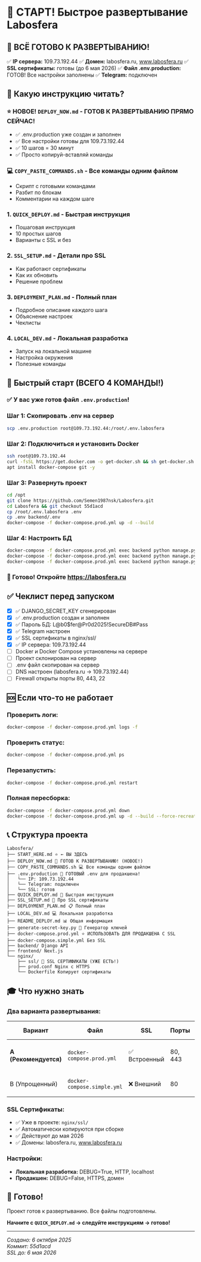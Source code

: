 # 🎯 СТАРТ! Быстрое развертывание Labosfera

## 🎉 ВСЁ ГОТОВО К РАЗВЕРТЫВАНИЮ!

✅ **IP сервера:** 109.73.192.44
✅ **Домен:** labosfera.ru, www.labosfera.ru
✅ **SSL сертификаты:** готовы (до 6 мая 2026)
✅ **Файл .env.production:** ГОТОВ! Все настройки заполнены
✅ **Telegram:** подключен

## 📖 Какую инструкцию читать?

### ⭐ **НОВОЕ! `DEPLOY_NOW.md`** - ГОТОВ К РАЗВЕРТЫВАНИЮ ПРЯМО СЕЙЧАС!
   - ✅ .env.production уже создан и заполнен
   - ✅ Все настройки готовы для 109.73.192.44
   - ✅ 10 шагов = 30 минут
   - ✅ Просто копируй-вставляй команды

### 💻 **`COPY_PASTE_COMMANDS.sh`** - Все команды одним файлом
   - Скрипт с готовыми командами
   - Разбит по блокам
   - Комментарии на каждом шаге

### 1. `QUICK_DEPLOY.md` - Быстрая инструкция
   - Пошаговая инструкция
   - 10 простых шагов
   - Варианты с SSL и без

### 2. `SSL_SETUP.md` - Детали про SSL
   - Как работают сертификаты
   - Как их обновить
   - Решение проблем

### 3. `DEPLOYMENT_PLAN.md` - Полный план
   - Подробное описание каждого шага
   - Объяснение настроек
   - Чеклисты

### 4. `LOCAL_DEV.md` - Локальная разработка
   - Запуск на локальной машине
   - Настройка окружения
   - Полезные команды

## 🚀 Быстрый старт (ВСЕГО 4 КОМАНДЫ!)

### ✅ У вас уже готов файл `.env.production`!

### Шаг 1: Скопировать .env на сервер

```bash
scp .env.production root@109.73.192.44:/root/.env.labosfera
```

### Шаг 2: Подключиться и установить Docker

```bash
ssh root@109.73.192.44
curl -fsSL https://get.docker.com -o get-docker.sh && sh get-docker.sh
apt install docker-compose git -y
```

### Шаг 3: Развернуть проект

```bash
cd /opt
git clone https://github.com/Semen1987nsk/Labosfera.git
cd Labosfera && git checkout 55d1acd
cp /root/.env.labosfera .env
cp .env backend/.env
docker-compose -f docker-compose.prod.yml up -d --build
```

### Шаг 4: Настроить БД

```bash
docker-compose -f docker-compose.prod.yml exec backend python manage.py migrate
docker-compose -f docker-compose.prod.yml exec backend python manage.py collectstatic --no-input
docker-compose -f docker-compose.prod.yml exec backend python manage.py createsuperuser
```

### 🎉 Готово! Откройте https://labosfera.ru

## ✅ Чеклист перед запуском

- [x] ✅ DJANGO_SECRET_KEY сгенерирован
- [x] ✅ .env.production создан и заполнен
- [x] ✅ Пароль БД: L@b0$fer@Pr0d2025!SecureDB#Pass
- [x] ✅ Telegram настроен
- [x] ✅ SSL сертификаты в nginx/ssl/
- [x] ✅ IP сервера: 109.73.192.44
- [ ] Docker и Docker Compose установлены на сервере
- [ ] Проект склонирован на сервер
- [ ] .env файл скопирован на сервер
- [ ] DNS настроен (labosfera.ru → 109.73.192.44)
- [ ] Firewall открыты порты 80, 443, 22

## 🆘 Если что-то не работает

### Проверить логи:
```bash
docker-compose -f docker-compose.prod.yml logs -f
```

### Проверить статус:
```bash
docker-compose -f docker-compose.prod.yml ps
```

### Перезапустить:
```bash
docker-compose -f docker-compose.prod.yml restart
```

### Полная пересборка:
```bash
docker-compose -f docker-compose.prod.yml down
docker-compose -f docker-compose.prod.yml up -d --build --force-recreate
```

## 📞 Структура проекта

```
Labosfera/
├── START_HERE.md ⭐ ← ВЫ ЗДЕСЬ
├── DEPLOY_NOW.md 🚀 ГОТОВ К РАЗВЕРТЫВАНИЮ! (НОВОЕ!)
├── COPY_PASTE_COMMANDS.sh 💻 Все команды одним файлом
├── .env.production 🔑 ГОТОВЫЙ .env для продакшена!
│   └── IP: 109.73.192.44
│   └── Telegram: подключен
│   └── SSL: готов
├── QUICK_DEPLOY.md 📖 Быстрая инструкция
├── SSL_SETUP.md 🔐 Про SSL сертификаты
├── DEPLOYMENT_PLAN.md 📋 Полный план
├── LOCAL_DEV.md 💻 Локальная разработка
├── README_DEPLOY.md 📊 Общая информация
├── generate-secret-key.py 🔑 Генератор ключей
├── docker-compose.prod.yml ⭐ ИСПОЛЬЗОВАТЬ ДЛЯ ПРОДАКШЕНА С SSL
├── docker-compose.simple.yml Без SSL
├── backend/ Django API
├── frontend/ Next.js
└── nginx/
    ├── ssl/ 🔐 SSL СЕРТИФИКАТЫ (УЖЕ ЕСТЬ!)
    ├── prod.conf Nginx с HTTPS
    └── Dockerfile Копирует сертификаты
```

## 🎓 Что нужно знать

### Два варианта развертывания:

| Вариант | Файл | SSL | Порты | Когда использовать |
|---------|------|-----|-------|-------------------|
| **A (Рекомендуется)** | `docker-compose.prod.yml` | ✅ Встроенный | 80, 443 | Полный контроль, готовые сертификаты |
| B (Упрощенный) | `docker-compose.simple.yml` | ❌ Внешний | 80 | SSL через панель хостинга |

### SSL Сертификаты:

- ✅ Уже в проекте: `nginx/ssl/`
- ✅ Автоматически копируются при сборке
- ✅ Действуют до мая 2026
- ✅ Домены: labosfera.ru, www.labosfera.ru

### Настройки:

- **Локальная разработка:** DEBUG=True, HTTP, localhost
- **Продакшен:** DEBUG=False, HTTPS, домен

## 🎉 Готово!

Проект готов к развертыванию. Все файлы подготовлены.

**Начните с `QUICK_DEPLOY.md` → следуйте инструкциям → готово!**

---

*Создано: 6 октября 2025*  
*Коммит: 55d1acd*  
*SSL до: 6 мая 2026*
